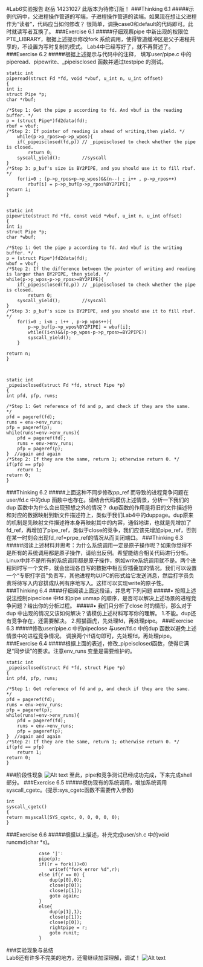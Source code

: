 #Lab6实验报告
赵岳
14231027
此版本为待修订版！
###Thinking 6.1 
#####示例代码中，父进程操作管道的写端，子进程操作管道的读端。如果现在想让父进程作为“读者”，代码应当如何修改？
很简单，调换case0和default的代码即可。此时就读写者互换了。
###Exercise 6.1 
#####仔细观察pipe 中新出现的权限位PTE_LIBRARY，根据上述提示修改fork 系统调用，使得管道缓冲区是父子进程共享的，不设置为写时复制的模式。
Lab4中已经写好了，就不再赘述了。
###Exercise 6.2 
#####根据上述提示与代码中的注释， 填写user/pipe.c 中的piperead、pipewrite、_pipeisclosed 函数并通过testpipe 的测试。

    static int
	piperead(struct Fd *fd, void *vbuf, u_int n, u_int offset)
	{
	int i;
	struct Pipe *p;
	char *rbuf;

    /*Step 1: Get the pipe p according to fd. And vbuf is the reading buffer. */
	p = (struct Pipe*)fd2data(fd);
	rbuf = vbuf;
    /*Step 2: If pointer of reading is ahead of writing,then yield. */
    	while(p->p_rpos>=p->p_wpos){
		if(_pipeisclosed(fd,p))	// _pipeisclosed to check whether the pipe is closed.
			return 0;
		syscall_yield();		//syscall
	}
    /*Step 3: p_buf's size is BY2PIPE, and you should use it to fill rbuf. */
    	for(i=0 ; (p->p_rpos<p->p_wpos)&&(n--) ; i++ , p->p_rpos++)
    		rbuf[i] = p->p_buf[p->p_rpos%BY2PIPE];
	return i;
	}


    static int
	pipewrite(struct Fd *fd, const void *vbuf, u_int n, u_int offset)
	{
	int i;
	struct Pipe *p;
	char *wbuf;

    /*Step 1: Get the pipe p according to fd. And vbuf is the writing buffer. */
	p = (struct Pipe*)fd2data(fd);
	wbuf = vbuf;
    /*Step 2: If the difference between the pointer of writing and reading is larger than BY2PIPE, then yield. */
	while(p->p_wpos-p->p_rpos>=BY2PIPE){
		if(_pipeisclosed(fd,p))	// _pipeisclosed to check whether the pipe is closed.
			return 0;
		syscall_yield();		//syscall
	}
    /*Step 3: p_buf's size is BY2PIPE, and you should use it to fill rbuf. */
    	for(i=0 ; i<n ; i++ , p->p_wpos++){
    		p->p_buf[p->p_wpos%BY2PIPE] = wbuf[i];
    		while((i<n)&&(p->p_wpos-p->p_rpos>=BY2PIPE))
			syscall_yield();
    	}
    	
	return n;
	}



    static int
	_pipeisclosed(struct Fd *fd, struct Pipe *p)
	{
	int pfd, pfp, runs;

    /*Step 1: Get reference of fd and p, and check if they are the same. */
  	pfd = pageref(fd);
  	runs = env->env_runs;
 	pfp = pageref(p);
	while(runs!=env->env_runs){
		pfd = pageref(fd);
		runs = env->env_runs;
		pfp = pageref(p);
	}  //again and again
    /*Step 2: If they are the same, return 1; otherwise return 0. */
  	if(pfd == pfp)
		return 1;
	return 0;
	}

###Thinking 6.2 
#####上面这种不同步修改pp_ref 而导致的进程竞争问题在user/fd.c 中的dup 函数中也存在。请结合代码模仿上述情景，分析一下我们的dup 函数中为什么会出现预想之外的情况？
dup函数的作用是将旧的文件描述符和对应的数据映射到新文件描述符上，类似于我们Lab4中的duppage。dup原来的机制是先映射文件描述符本身再映射其中的内容，通俗地讲，也就是先增加了fd\_ref，再增加了pipe\_ref，类似于close的竞争，我们应该先增加pipe\_ref，否则在某一时刻会出现fd\_ref=prpe_ref的情况从而关闭端口。
###Thinking 6.3 
#####阅读上述材料并思考：为什么系统调用一定是原子操作呢？如果你觉得不是所有的系统调用都是原子操作，请给出反例。希望能结合相关代码进行分析。
Linux中并不是所有的系统调用都是原子操作，例如write系统调用就不是。两个进程同时写一个文件，就会出现各自写的数据中相互穿插叠加的情况。我们可以设置一个“专职打字员”负责写，其他进程均以IPC的形式给它发送消息，然后打字员负责将待写入内容排成队列有序地写入。这样可以实现write的原子性。
###Thinking 6.4 
####仔细阅读上面这段话，并思考下列问题
#####• 按照上述说法控制pipeclose 中fd 和pipe unmap 的顺序，是否可以解决上述场景的进程竞争问题？给出你的分析过程。
#####• 我们只分析了close 时的情形，那么对于dup 中出现的情况又该如何解决？请模仿上述材料写写你的理解。
1.不能。dup还有竞争存在，还需要解决。
2.照猫画虎，先处理fd，再处理pipe。
###Exercise 6.3 
#####修改user/pipe.c 中的pipeclose 与user/fd.c 中的dup 函数以避免上述情景中的进程竞争情况。
调换两个if语句即可，先处理fd，再处理pipe。
###Exercise 6.4 
#####根据上面的表述，修改_pipeisclosed函数，使得它满足“同步读”的要求。注意env_runs 变量是需要维护的。

    static int
	_pipeisclosed(struct Fd *fd, struct Pipe *p)
	{
	int pfd, pfp, runs;

    /*Step 1: Get reference of fd and p, and check if they are the same. */
  	pfd = pageref(fd);
  	runs = env->env_runs;
 	pfp = pageref(p);
	while(runs!=env->env_runs){
		pfd = pageref(fd);
		runs = env->env_runs;
		pfp = pageref(p);
	}  //again and again
    /*Step 2: If they are the same, return 1; otherwise return 0. */
  	if(pfd == pfp)
		return 1;
	return 0;
	}
###阶段性现象
![Alt text](./捕7获.JPG)
至此，pipe和竞争测试已经成功完成，下来完成shell部分。
###Exercise 6.5 
#####模仿现有的系统调用，增加系统调用syscall_cgetc。(提示:sys_cgetc函数不需要传入参数)

    int
	syscall_cgetc()
	{
	return msyscall(SYS_cgetc, 0, 0, 0, 0, 0);
	}


###Exercise 6.6 
#####根据以上描述，补充完成user/sh.c 中的void runcmd(char *s)。

    			case '|':
				pipe(p);
				if((r = fork())<0)
					writef("fork error %d",r);
				else if(r == 0) {
					dup(p[0],0);
					close(p[0]);
					close(p[1]);
					goto again;
				}
				else{
					dup(p[1],1);
					close(p[1]);
					close(p[0]);
					rightpipe = r;
					goto runit;
				}


###实验现象与总结			
Lab6还有许多不完美的地方，还需继续加深理解，调试！
![Alt text](./捕6获.JPG)
